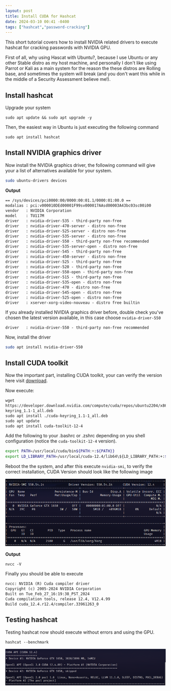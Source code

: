 ```yaml
---
layout: post
title: Install CUDA for Hashcat
date: 2024-03-10 00:41 -0400
tags: ["hashcat","password-cracking"]
---
```


This short tutorial covers how to install NVIDIA related drivers to execute hashcat for cracking passwords with NVIDIA GPU.

First of all, why using Hascat with Ubuntu?, because I use Ubuntu or any other Stable distro as my host machine, and personally I don't like using Parrot or Kali as a main system for the reason the these distros are Rolling base, and sometimes the system will break (and you don't want this while in the middle of a Security Assessment believe me!).


## Install hashcat

Upgrade your system

```shell
sudo apt update && sudo apt upgrade -y
```

Then, the easiest way in Ubuntu is just executing the following command

```shell
sudo apt install hashcat
```


## Install NVIDIA graphics driver

Now install the NVIDIA graphics driver, the following command will give your a list of alternatives available for your system.

```bash
sudo ubuntu-drivers devices
```

**Output**

```
== /sys/devices/pci0000:00/0000:00:01.1/0000:01:00.0 ==
modalias : pci:v000010DEd00001F99sv000017AAsd00003A43bc03sc00i00
vendor   : NVIDIA Corporation
model    : TU117M
driver   : nvidia-driver-535 - third-party non-free
driver   : nvidia-driver-470-server - distro non-free
driver   : nvidia-driver-525-server - distro non-free
driver   : nvidia-driver-535-server - distro non-free
driver   : nvidia-driver-550 - third-party non-free recommended
driver   : nvidia-driver-535-server-open - distro non-free
driver   : nvidia-driver-545 - third-party non-free
driver   : nvidia-driver-450-server - distro non-free
driver   : nvidia-driver-525 - third-party non-free
driver   : nvidia-driver-520 - third-party non-free
driver   : nvidia-driver-550-open - third-party non-free
driver   : nvidia-driver-515 - third-party non-free
driver   : nvidia-driver-535-open - distro non-free
driver   : nvidia-driver-470 - distro non-free
driver   : nvidia-driver-545-open - distro non-free
driver   : nvidia-driver-525-open - distro non-free
driver   : xserver-xorg-video-nouveau - distro free builtin
```

If you already installed NVIDIA graphics driver before, double check you've chosen the latest version available, in this case choose `nvidia-driver-550`

```
driver   : nvidia-driver-550 - third-party non-free recommended
```

Now, install the driver

```bash
sudo apt install nvidia-driver-550
```

## Install CUDA toolkit

Now the important part, installing CUDA toolkit, your can verify the version here visit [download](https://developer.nvidia.com/cuda-downloads?target_os=Linux&target_arch=x86_64&Distribution=Ubuntu&target_version=22.04&target_type=deb_network).

Now execute:

```shell
wget https://developer.download.nvidia.com/compute/cuda/repos/ubuntu2204/x86_64/cuda-keyring_1.1-1_all.deb
sudo apt install ./cuda-keyring_1.1-1_all.deb
sudo apt update
sudo apt install cuda-toolkit-12-4
```

Add the following to your .bashrc or .zshrc depending on you shell configuration (notice the `cuda-toolkit-12-4` version).

```bash
export PATH=/usr/local/cuda/bin${PATH:+:${PATH}}
export LD_LIBRARY_PATH=/usr/local/cuda-12.4/lib64\${LD_LIBRARY_PATH:+:${LD_LIBRARY_PATH}}
```

Reboot the the system, and after this execute `nvidia-smi`, to verify the correct installation, CUDA Version should look like the following image

![](/assets/img/posts/nvidia-smi.png)

**Output**

```shell
nvcc -V
```

Finally you should be able to execute 
```
nvcc: NVIDIA (R) Cuda compiler driver
Copyright (c) 2005-2024 NVIDIA Corporation
Built on Tue_Feb_27_16:19:38_PST_2024
Cuda compilation tools, release 12.4, V12.4.99
Build cuda_12.4.r12.4/compiler.33961263_0
```

## Testing hashcat

Testing hashcat now should execute without errors and using the GPU.

```shell
hashcat --benchmark
```

![](/assets/img/posts/hashcat-benchmark.png)


